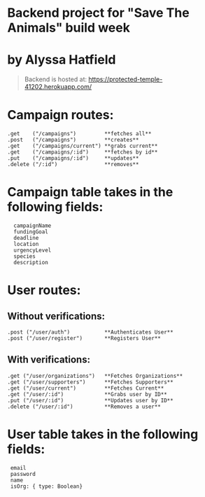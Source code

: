 # Backend project for "Save The Animals" build week

# by Alyssa Hatfield

> Backend is hosted at: https://protected-temple-41202.herokuapp.com/

# Campaign routes:

    .get    ("/campaigns")         **fetches all**
    .post   ("/campaigns")         **creates**
    .get    ("/campaigns/current") **grabs current**
    .get    ("/campaigns/:id")     **fetches by id**
    .put    ("/campaigns/:id")     **updates**
    .delete ("/:id")               **removes**

# Campaign table takes in the following fields:

      campaignName
      fundingGoal
      deadline
      location
      urgencyLevel
      species
      description

# User routes:

## Without verifications:

    .post ("/user/auth")           **Authenticates User**
    .post ("/user/register")       **Registers User**

## With verifications:

    .get ("/user/organizations")   **Fetches Organizations**
    .get ("/user/supporters")      **Fetches Supporters**
    .get ("/user/current")         **Fetches Current**
    .get ("/user/:id")             **Grabs user by ID**
    .put ("/user/:id")             **Updates user by ID**
    .delete ("/user/:id")          **Removes a user**


# User table takes in the following fields:

     email
     password
     name
     isOrg: { type: Boolean}

